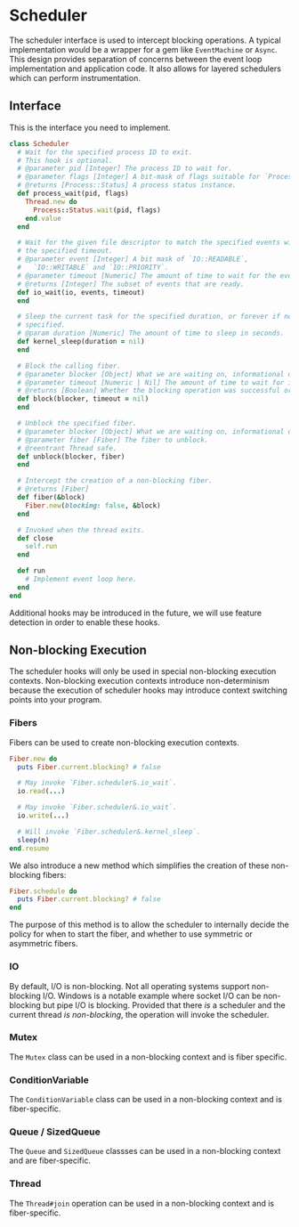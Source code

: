 # Scheduler

The scheduler interface is used to intercept blocking operations. A typical
implementation would be a wrapper for a gem like `EventMachine` or `Async`. This
design provides separation of concerns between the event loop implementation
and application code. It also allows for layered schedulers which can perform
instrumentation.

## Interface

This is the interface you need to implement.

~~~ ruby
class Scheduler
  # Wait for the specified process ID to exit.
  # This hook is optional.
  # @parameter pid [Integer] The process ID to wait for.
  # @parameter flags [Integer] A bit-mask of flags suitable for `Process::Status.wait`.
  # @returns [Process::Status] A process status instance.
  def process_wait(pid, flags)
    Thread.new do
      Process::Status.wait(pid, flags)
    end.value
  end

  # Wait for the given file descriptor to match the specified events within
  # the specified timeout.
  # @parameter event [Integer] A bit mask of `IO::READABLE`,
  #   `IO::WRITABLE` and `IO::PRIORITY`.
  # @parameter timeout [Numeric] The amount of time to wait for the event in seconds.
  # @returns [Integer] The subset of events that are ready.
  def io_wait(io, events, timeout)
  end

  # Sleep the current task for the specified duration, or forever if not
  # specified.
  # @param duration [Numeric] The amount of time to sleep in seconds.
  def kernel_sleep(duration = nil)
  end

  # Block the calling fiber.
  # @parameter blocker [Object] What we are waiting on, informational only.
  # @parameter timeout [Numeric | Nil] The amount of time to wait for in seconds.
  # @returns [Boolean] Whether the blocking operation was successful or not.
  def block(blocker, timeout = nil)
  end

  # Unblock the specified fiber.
  # @parameter blocker [Object] What we are waiting on, informational only.
  # @parameter fiber [Fiber] The fiber to unblock.
  # @reentrant Thread safe.
  def unblock(blocker, fiber)
  end

  # Intercept the creation of a non-blocking fiber.
  # @returns [Fiber]
  def fiber(&block)
    Fiber.new(blocking: false, &block)
  end

  # Invoked when the thread exits.
  def close
    self.run
  end

  def run
    # Implement event loop here.
  end
end
~~~

Additional hooks may be introduced in the future, we will use feature detection
in order to enable these hooks.

## Non-blocking Execution

The scheduler hooks will only be used in special non-blocking execution
contexts. Non-blocking execution contexts introduce non-determinism because the
execution of scheduler hooks may introduce context switching points into your
program.

### Fibers

Fibers can be used to create non-blocking execution contexts.

~~~ ruby
Fiber.new do
  puts Fiber.current.blocking? # false

  # May invoke `Fiber.scheduler&.io_wait`.
  io.read(...)

  # May invoke `Fiber.scheduler&.io_wait`.
  io.write(...)

  # Will invoke `Fiber.scheduler&.kernel_sleep`.
  sleep(n)
end.resume
~~~

We also introduce a new method which simplifies the creation of these
non-blocking fibers:

~~~ ruby
Fiber.schedule do
  puts Fiber.current.blocking? # false
end
~~~

The purpose of this method is to allow the scheduler to internally decide the
policy for when to start the fiber, and whether to use symmetric or asymmetric
fibers.

### IO

By default, I/O is non-blocking. Not all operating systems support non-blocking
I/O. Windows is a notable example where socket I/O can be non-blocking but pipe
I/O is blocking. Provided that there *is* a scheduler and the current thread *is
non-blocking*, the operation will invoke the scheduler.

### Mutex

The `Mutex` class can be used in a non-blocking context and is fiber specific.

### ConditionVariable

The `ConditionVariable` class can be used in a non-blocking context and is
fiber-specific.

### Queue / SizedQueue

The `Queue` and `SizedQueue` classses can be used in a non-blocking context and
are fiber-specific.

### Thread

The `Thread#join` operation can be used in a non-blocking context and is
fiber-specific.
